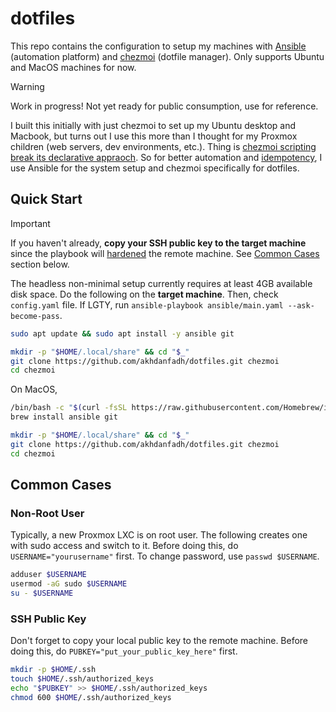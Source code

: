 # dotfiles

This repo contains the configuration to setup my machines with [Ansible](https://www.ansible.com/) (automation platform) and [chezmoi](https://www.chezmoi.io/) (dotfile manager). Only supports Ubuntu and MacOS machines for now.

> [!WARNING]
> Work in progress! Not yet ready for public consumption, use for reference.

I built this initially with just chezmoi to set up my Ubuntu desktop and Macbook, but turns out I use this more than I thought for my Proxmox children (web servers, dev environments, etc.). Thing is [chezmoi scripting break its declarative appraoch](https://www.chezmoi.io/user-guide/use-scripts-to-perform-actions/). So for better automation and [idempotency](https://en.wikipedia.org/wiki/Idempotence?useskin=vector), I use Ansible for the system setup and chezmoi specifically for dotfiles.

## Quick Start

> [!IMPORTANT]
> If you haven't already, **copy your SSH public key to the target machine** since the playbook will [hardened](<https://en.wikipedia.org/wiki/Hardening_(computing)?useskin=vector>) the remote machine. See [Common Cases](#ssh-public-key) section below.

The headless non-minimal setup currently requires at least 4GB available disk space.
Do the following on the **target machine**. Then, check `config.yaml` file. If LGTY, run `ansible-playbook ansible/main.yaml --ask-become-pass`.

```bash
sudo apt update && sudo apt install -y ansible git

mkdir -p "$HOME/.local/share" && cd "$_"
git clone https://github.com/akhdanfadh/dotfiles.git chezmoi
cd chezmoi
```

On MacOS,

```bash
/bin/bash -c "$(curl -fsSL https://raw.githubusercontent.com/Homebrew/install/HEAD/install.sh)"
brew install ansible git

mkdir -p "$HOME/.local/share" && cd "$_"
git clone https://github.com/akhdanfadh/dotfiles.git chezmoi
cd chezmoi
```

## Common Cases

### Non-Root User

Typically, a new Proxmox LXC is on root user. The following creates one with sudo access and switch to it. Before doing this, do `USERNAME="yourusername"` first. To change password, use `passwd $USERNAME`.

```bash
adduser $USERNAME
usermod -aG sudo $USERNAME
su - $USERNAME
```

### SSH Public Key

Don't forget to copy your local public key to the remote machine. Before doing this, do `PUBKEY="put_your_public_key_here"` first.

```bash
mkdir -p $HOME/.ssh
touch $HOME/.ssh/authorized_keys
echo "$PUBKEY" >> $HOME/.ssh/authorized_keys
chmod 600 $HOME/.ssh/authorized_keys
```
